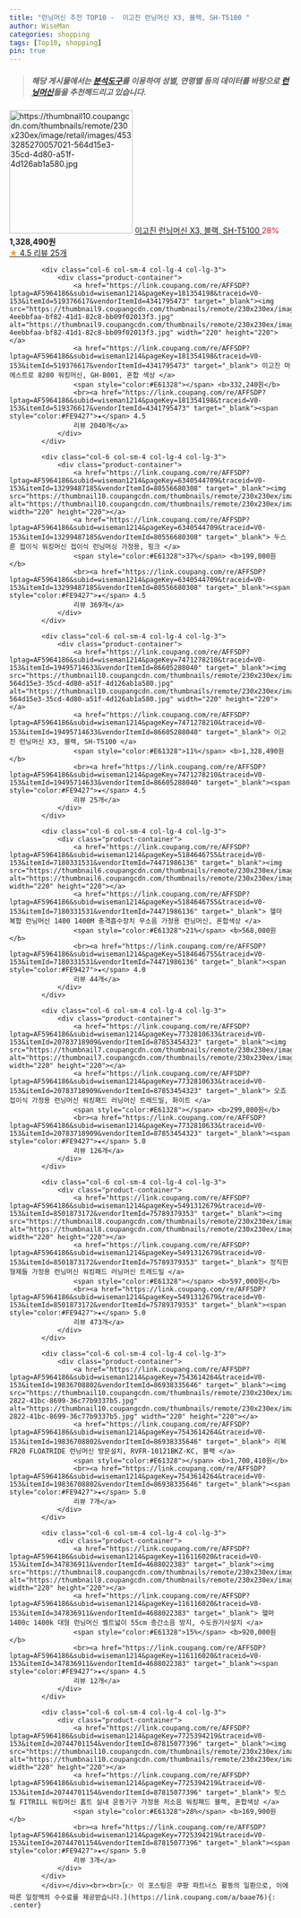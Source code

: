 ```yaml
---
title: "런닝머신 추천 TOP10 -  이고진 런닝머신 X3, 블랙, SH-T5100 "
author: WiseMan
categories: shopping
tags: [Top10, shopping]
pin: true
---
```


> ##### 해당 게시물에서는 [**분석도구**](https://itemscout.io/)를 이용하여 **성별**, **연령별** 등의 데이터를 바탕으로 [**런닝머신**](https://link.coupang.com/a/baae76)들을 추천해드리고 있습니다.
<div class="container"><div class="row">
            <div class="col-6 col-sm-4 col-lg-4 col-lg-3">
                <div class="product-container">
                    <a href="https://link.coupang.com/re/AFFSDP?lptag=AF5964186&subid=wiseman1214&pageKey=7471278210&traceid=V0-153&itemId=19495714633&vendorItemId=86605288040" target="_blank"><img src="https://thumbnail10.coupangcdn.com/thumbnails/remote/230x230ex/image/retail/images/4533285270057021-564d15e3-35cd-4d80-a51f-4d126ab1a580.jpg" alt="https://thumbnail10.coupangcdn.com/thumbnails/remote/230x230ex/image/retail/images/4533285270057021-564d15e3-35cd-4d80-a51f-4d126ab1a580.jpg" width="220" height="220"></a>
                    <a href="https://link.coupang.com/re/AFFSDP?lptag=AF5964186&subid=wiseman1214&pageKey=7471278210&traceid=V0-153&itemId=19495714633&vendorItemId=86605288040" target="_blank"> 이고진 런닝머신 X3, 블랙, SH-T5100 </a>
                    <span style="color:#E61328">28%</span> <b>1,328,490원</b>
                    <br><a href="https://link.coupang.com/re/AFFSDP?lptag=AF5964186&subid=wiseman1214&pageKey=7471278210&traceid=V0-153&itemId=19495714633&vendorItemId=86605288040" target="_blank"><span style="color:#FE9427">★</span> 4.5
                    리뷰 25개</a>
                </div>
            </div>
            
            <div class="col-6 col-sm-4 col-lg-4 col-lg-3">
                <div class="product-container">
                    <a href="https://link.coupang.com/re/AFFSDP?lptag=AF5964186&subid=wiseman1214&pageKey=181354198&traceid=V0-153&itemId=519376617&vendorItemId=4341795473" target="_blank"><img src="https://thumbnail9.coupangcdn.com/thumbnails/remote/230x230ex/image/retail/images/7974143494621492-4eebbfaa-bf82-41d1-82c8-bb09f02013f3.jpg" alt="https://thumbnail9.coupangcdn.com/thumbnails/remote/230x230ex/image/retail/images/7974143494621492-4eebbfaa-bf82-41d1-82c8-bb09f02013f3.jpg" width="220" height="220"></a>
                    <a href="https://link.coupang.com/re/AFFSDP?lptag=AF5964186&subid=wiseman1214&pageKey=181354198&traceid=V0-153&itemId=519376617&vendorItemId=4341795473" target="_blank"> 이고진 마에스트로 8200 워킹머신, GH-B001, 혼합 색상 </a>
                    <span style="color:#E61328"></span> <b>332,240원</b>
                    <br><a href="https://link.coupang.com/re/AFFSDP?lptag=AF5964186&subid=wiseman1214&pageKey=181354198&traceid=V0-153&itemId=519376617&vendorItemId=4341795473" target="_blank"><span style="color:#FE9427">★</span> 4.5
                    리뷰 2040개</a>
                </div>
            </div>
            
            <div class="col-6 col-sm-4 col-lg-4 col-lg-3">
                <div class="product-container">
                    <a href="https://link.coupang.com/re/AFFSDP?lptag=AF5964186&subid=wiseman1214&pageKey=6340544709&traceid=V0-153&itemId=13299487185&vendorItemId=80556680308" target="_blank"><img src="https://thumbnail10.coupangcdn.com/thumbnails/remote/230x230ex/image/vendor_inventory/9bef/9d27f8515518f70b7a99c75ff51742199cc14c6edf15a777e334428905d6.png" alt="https://thumbnail10.coupangcdn.com/thumbnails/remote/230x230ex/image/vendor_inventory/9bef/9d27f8515518f70b7a99c75ff51742199cc14c6edf15a777e334428905d6.png" width="220" height="220"></a>
                    <a href="https://link.coupang.com/re/AFFSDP?lptag=AF5964186&subid=wiseman1214&pageKey=6340544709&traceid=V0-153&itemId=13299487185&vendorItemId=80556680308" target="_blank"> 두스룬 접이식 워킹머신 접이식 런닝머싱 가정용, 핑크 </a>
                    <span style="color:#E61328">37%</span> <b>199,000원</b>
                    <br><a href="https://link.coupang.com/re/AFFSDP?lptag=AF5964186&subid=wiseman1214&pageKey=6340544709&traceid=V0-153&itemId=13299487185&vendorItemId=80556680308" target="_blank"><span style="color:#FE9427">★</span> 4.5
                    리뷰 369개</a>
                </div>
            </div>
            
            <div class="col-6 col-sm-4 col-lg-4 col-lg-3">
                <div class="product-container">
                    <a href="https://link.coupang.com/re/AFFSDP?lptag=AF5964186&subid=wiseman1214&pageKey=7471278210&traceid=V0-153&itemId=19495714633&vendorItemId=86605288040" target="_blank"><img src="https://thumbnail10.coupangcdn.com/thumbnails/remote/230x230ex/image/retail/images/4533285270057021-564d15e3-35cd-4d80-a51f-4d126ab1a580.jpg" alt="https://thumbnail10.coupangcdn.com/thumbnails/remote/230x230ex/image/retail/images/4533285270057021-564d15e3-35cd-4d80-a51f-4d126ab1a580.jpg" width="220" height="220"></a>
                    <a href="https://link.coupang.com/re/AFFSDP?lptag=AF5964186&subid=wiseman1214&pageKey=7471278210&traceid=V0-153&itemId=19495714633&vendorItemId=86605288040" target="_blank"> 이고진 런닝머신 X3, 블랙, SH-T5100 </a>
                    <span style="color:#E61328">11%</span> <b>1,328,490원</b>
                    <br><a href="https://link.coupang.com/re/AFFSDP?lptag=AF5964186&subid=wiseman1214&pageKey=7471278210&traceid=V0-153&itemId=19495714633&vendorItemId=86605288040" target="_blank"><span style="color:#FE9427">★</span> 4.5
                    리뷰 25개</a>
                </div>
            </div>
            
            <div class="col-6 col-sm-4 col-lg-4 col-lg-3">
                <div class="product-container">
                    <a href="https://link.coupang.com/re/AFFSDP?lptag=AF5964186&subid=wiseman1214&pageKey=5184646755&traceid=V0-153&itemId=7180331531&vendorItemId=74471986136" target="_blank"><img src="https://thumbnail6.coupangcdn.com/thumbnails/remote/230x230ex/image/vendor_inventory/d083/9b4c0c0986be60d796c4975c9af999efa71124ebce8b3062f852086f634e.jpg" alt="https://thumbnail6.coupangcdn.com/thumbnails/remote/230x230ex/image/vendor_inventory/d083/9b4c0c0986be60d796c4975c9af999efa71124ebce8b3062f852086f634e.jpg" width="220" height="220"></a>
                    <a href="https://link.coupang.com/re/AFFSDP?lptag=AF5964186&subid=wiseman1214&pageKey=5184646755&traceid=V0-153&itemId=7180331531&vendorItemId=74471986136" target="_blank"> 헬마 복합 런닝머신 1400 1400M 충격흡수장치 무소음 가정용 런닝머신, 혼합색상 </a>
                    <span style="color:#E61328">21%</span> <b>568,000원</b>
                    <br><a href="https://link.coupang.com/re/AFFSDP?lptag=AF5964186&subid=wiseman1214&pageKey=5184646755&traceid=V0-153&itemId=7180331531&vendorItemId=74471986136" target="_blank"><span style="color:#FE9427">★</span> 4.0
                    리뷰 44개</a>
                </div>
            </div>
            
            <div class="col-6 col-sm-4 col-lg-4 col-lg-3">
                <div class="product-container">
                    <a href="https://link.coupang.com/re/AFFSDP?lptag=AF5964186&subid=wiseman1214&pageKey=7732810633&traceid=V0-153&itemId=20783718909&vendorItemId=87853454323" target="_blank"><img src="https://thumbnail7.coupangcdn.com/thumbnails/remote/230x230ex/image/vendor_inventory/9116/b45124c1c0116751180ac26ae40bc876adee75a7909003d87b1d148e0f00.png" alt="https://thumbnail7.coupangcdn.com/thumbnails/remote/230x230ex/image/vendor_inventory/9116/b45124c1c0116751180ac26ae40bc876adee75a7909003d87b1d148e0f00.png" width="220" height="220"></a>
                    <a href="https://link.coupang.com/re/AFFSDP?lptag=AF5964186&subid=wiseman1214&pageKey=7732810633&traceid=V0-153&itemId=20783718909&vendorItemId=87853454323" target="_blank"> 오죠 접이식 가정용 런닝머신 워킹패드 러닝머신 트레드밀, 화이트 </a>
                    <span style="color:#E61328"></span> <b>299,000원</b>
                    <br><a href="https://link.coupang.com/re/AFFSDP?lptag=AF5964186&subid=wiseman1214&pageKey=7732810633&traceid=V0-153&itemId=20783718909&vendorItemId=87853454323" target="_blank"><span style="color:#FE9427">★</span> 5.0
                    리뷰 126개</a>
                </div>
            </div>
            
            <div class="col-6 col-sm-4 col-lg-4 col-lg-3">
                <div class="product-container">
                    <a href="https://link.coupang.com/re/AFFSDP?lptag=AF5964186&subid=wiseman1214&pageKey=5491312679&traceid=V0-153&itemId=8501873172&vendorItemId=75789379353" target="_blank"><img src="https://thumbnail8.coupangcdn.com/thumbnails/remote/230x230ex/image/vendor_inventory/73ac/532b4efa367137adb3342a8a23ce54a77a5e009e8a6e083397d38e87f4c6.png" alt="https://thumbnail8.coupangcdn.com/thumbnails/remote/230x230ex/image/vendor_inventory/73ac/532b4efa367137adb3342a8a23ce54a77a5e009e8a6e083397d38e87f4c6.png" width="220" height="220"></a>
                    <a href="https://link.coupang.com/re/AFFSDP?lptag=AF5964186&subid=wiseman1214&pageKey=5491312679&traceid=V0-153&itemId=8501873172&vendorItemId=75789379353" target="_blank"> 정직한형제들 가정용 런닝머신 워킹패드 러닝머신 트레드밀 </a>
                    <span style="color:#E61328"></span> <b>597,000원</b>
                    <br><a href="https://link.coupang.com/re/AFFSDP?lptag=AF5964186&subid=wiseman1214&pageKey=5491312679&traceid=V0-153&itemId=8501873172&vendorItemId=75789379353" target="_blank"><span style="color:#FE9427">★</span> 5.0
                    리뷰 473개</a>
                </div>
            </div>
            
            <div class="col-6 col-sm-4 col-lg-4 col-lg-3">
                <div class="product-container">
                    <a href="https://link.coupang.com/re/AFFSDP?lptag=AF5964186&subid=wiseman1214&pageKey=7543614264&traceid=V0-153&itemId=19836708802&vendorItemId=86938335646" target="_blank"><img src="https://thumbnail10.coupangcdn.com/thumbnails/remote/230x230ex/image/retail/images/2023/08/18/18/3/97504c38-2822-41bc-8699-36c77b9337b5.jpg" alt="https://thumbnail10.coupangcdn.com/thumbnails/remote/230x230ex/image/retail/images/2023/08/18/18/3/97504c38-2822-41bc-8699-36c77b9337b5.jpg" width="220" height="220"></a>
                    <a href="https://link.coupang.com/re/AFFSDP?lptag=AF5964186&subid=wiseman1214&pageKey=7543614264&traceid=V0-153&itemId=19836708802&vendorItemId=86938335646" target="_blank"> 리복 FR20 FLOATRIDE 런닝머신 방문설치, RVFR-10121BKZ-KC, 블랙 </a>
                    <span style="color:#E61328"></span> <b>1,700,410원</b>
                    <br><a href="https://link.coupang.com/re/AFFSDP?lptag=AF5964186&subid=wiseman1214&pageKey=7543614264&traceid=V0-153&itemId=19836708802&vendorItemId=86938335646" target="_blank"><span style="color:#FE9427">★</span> 5.0
                    리뷰 7개</a>
                </div>
            </div>
            
            <div class="col-6 col-sm-4 col-lg-4 col-lg-3">
                <div class="product-container">
                    <a href="https://link.coupang.com/re/AFFSDP?lptag=AF5964186&subid=wiseman1214&pageKey=116116020&traceid=V0-153&itemId=347836911&vendorItemId=4688022383" target="_blank"><img src="https://thumbnail8.coupangcdn.com/thumbnails/remote/230x230ex/image/vendor_inventory/8537/73cffa69d4cee39291c23c3a45ce825fd60ee234b81b4501a5e2b89e2bfe.jpg" alt="https://thumbnail8.coupangcdn.com/thumbnails/remote/230x230ex/image/vendor_inventory/8537/73cffa69d4cee39291c23c3a45ce825fd60ee234b81b4501a5e2b89e2bfe.jpg" width="220" height="220"></a>
                    <a href="https://link.coupang.com/re/AFFSDP?lptag=AF5964186&subid=wiseman1214&pageKey=116116020&traceid=V0-153&itemId=347836911&vendorItemId=4688022383" target="_blank"> 헬마 1400c 1400k 대형 런닝머신 벨트넓이 55cm 층간소음 방지, 수도권기사설치 </a>
                    <span style="color:#E61328">15%</span> <b>920,000원</b>
                    <br><a href="https://link.coupang.com/re/AFFSDP?lptag=AF5964186&subid=wiseman1214&pageKey=116116020&traceid=V0-153&itemId=347836911&vendorItemId=4688022383" target="_blank"><span style="color:#FE9427">★</span> 4.5
                    리뷰 12개</a>
                </div>
            </div>
            
            <div class="col-6 col-sm-4 col-lg-4 col-lg-3">
                <div class="product-container">
                    <a href="https://link.coupang.com/re/AFFSDP?lptag=AF5964186&subid=wiseman1214&pageKey=7725394219&traceid=V0-153&itemId=20744701154&vendorItemId=87815077396" target="_blank"><img src="https://thumbnail10.coupangcdn.com/thumbnails/remote/230x230ex/image/vendor_inventory/dc76/8b7f8c08177aa29f23d137ce86ac0ef86a2d253492df1e7a72b468e30e3a.jpg" alt="https://thumbnail10.coupangcdn.com/thumbnails/remote/230x230ex/image/vendor_inventory/dc76/8b7f8c08177aa29f23d137ce86ac0ef86a2d253492df1e7a72b468e30e3a.jpg" width="220" height="220"></a>
                    <a href="https://link.coupang.com/re/AFFSDP?lptag=AF5964186&subid=wiseman1214&pageKey=7725394219&traceid=V0-153&itemId=20744701154&vendorItemId=87815077396" target="_blank"> 핏스릴 FITRILL 워킹머신 홈트 실내 운동기구 가정용 저소음 워킹패드 블랙, 혼합색상 </a>
                    <span style="color:#E61328">28%</span> <b>169,900원</b>
                    <br><a href="https://link.coupang.com/re/AFFSDP?lptag=AF5964186&subid=wiseman1214&pageKey=7725394219&traceid=V0-153&itemId=20744701154&vendorItemId=87815077396" target="_blank"><span style="color:#FE9427">★</span> 5.0
                    리뷰 3개</a>
                </div>
            </div>
            </div></div><br><br>[👉 이 포스팅은 쿠팡 파트너스 활동의 일환으로, 이에 따른 일정액의 수수료를 제공받습니다.](https://link.coupang.com/a/baae76){: .center}